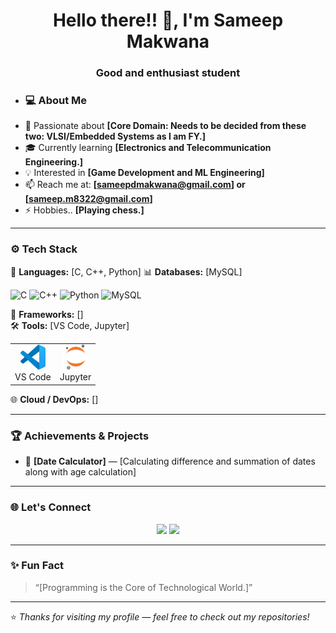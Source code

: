 <h1 align="center">Hello there!! 👋, I'm Sameep Makwana</h1>
<h3 align="center">Good and enthusiast student</h3>

- ### 💻 About Me
- 🌟 Passionate about **[Core Domain: Needs to be decided from these two: VLSI/Embedded Systems as I am FY.]**  
- 🎓 Currently learning **[Electronics and Telecommunication Engineering.]**  
- 💡 Interested in **[Game Development and ML Engineering]**  
- 📫 Reach me at: **[sameepdmakwana@gmail.com] or [sameep.m8322@gmail.com]**
- ⚡ Hobbies.. **[Playing chess.]**

---

### ⚙️ Tech Stack  
💾 **Languages:** [C, C++, Python]
📊 **Databases:** [MySQL] 

![C](https://img.shields.io/badge/C-darkblue?style=for-the-badge&logo=C)
![C++](https://img.shields.io/badge/C%2B%2B-blue?style=for-the-badge&logo=C%2B%2B&logoColor=rgb(255%2C255%2C255))
![Python](https://img.shields.io/badge/python-yellow?style=for-the-badge&logo=python)
![MySQL](https://img.shields.io/badge/mysql-pink?style=for-the-badge&logo=mysql)

🧩 **Frameworks:** []  
🛠️ **Tools:** [VS Code, Jupyter] 

<table>
  <tr>
    <td align="center">
      <img src="https://github.com/devicons/devicon/blob/master/icons/vscode/vscode-original.svg" title="VSCode" alt="VSCode" width="40" height="40"/><br/>
      VS Code
    </td>
    <td align="center">
      <img src="https://github.com/devicons/devicon/blob/master/icons/jupyter/jupyter-original.svg" title="JupyterNotebook" alt="JupyterNotebook" width="40" height="40"/><br/>
      Jupyter
    </td>
  </tr>
</table>

🌐 **Cloud / DevOps:** []

---

### 🏆 Achievements & Projects  
- 🥇 **[Date Calculator]** — [Calculating difference and summation of dates along with age calculation]  

---

### 🌐 Let's Connect  
<p align="center">
  <a href="https://linkedin.com/in/[sameepm04]" target="_blank"><img src="https://img.shields.io/badge/-LinkedIn-blue?style=for-the-badge&logo=Linkedin"/></a>
  <a href="https://github.com/[sameepm04]" target="_blank"><img src="https://img.shields.io/badge/-GitHub-black?style=for-the-badge&logo=github"/></a>
</p>

---

### ✨ Fun Fact
> “[Programming is the Core of Technological World.]”

---

⭐ *Thanks for visiting my profile — feel free to check out my repositories!*  
